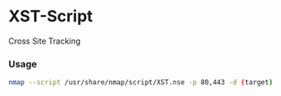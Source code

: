 # XST-Script
Cross Site Tracking

### Usage 
```bash
nmap --script /usr/share/nmap/script/XST.nse -p 80,443 -d (target)
```
